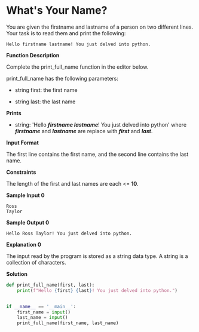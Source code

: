 # What's Your Name?

You are given the firstname and lastname of a person on two different lines. Your task is to read them and print the following:

```
Hello firstname lastname! You just delved into python.
```

__Function Description__

Complete the print_full_name function in the editor below.

print_full_name has the following parameters:

- string first: the first name

- string last: the last name

__Prints__

- string: 'Hello ___firstname lastname___! You just delved into python' where ___firstname___ and ___lastname___ are replace with ___first___ and ___last___.

__Input Format__

The first line contains the first name, and the second line contains the last name.

__Constraints__

The length of the first and last names are each <= __10__.

__Sample Input 0__

```
Ross
Taylor
```

__Sample Output 0__

```
Hello Ross Taylor! You just delved into python.
```

__Explanation 0__

The input read by the program is stored as a string data type. A string is a collection of characters.

__Solution__

```python
def print_full_name(first, last):
    print(f"Hello {first} {last}! You just delved into python.")


if __name__ == '__main__':
    first_name = input()
    last_name = input()
    print_full_name(first_name, last_name)
```
